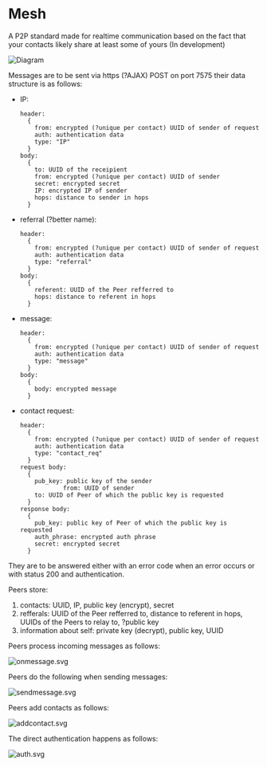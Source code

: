 # Mesh

A P2P standard made for realtime communication based on the fact that your contacts likely share at least some of yours (In development)

![Diagram](charts/main.svg)

Messages are to be sent via https (?AJAX) POST on port 7575 their data structure is as follows:
  * IP:
    ```
    header:
      {
        from: encrypted (?unique per contact) UUID of sender of request
        auth: authentication data
        type: "IP"
      }
    body:
      {
        to: UUID of the receipient
        from: encrypted (?unique per contact) UUID of sender
        secret: encrypted secret
        IP: encrypted IP of sender
        hops: distance to sender in hops
      }
    ```
  * referral (?better name):
    ```
    header:
      {
        from: encrypted (?unique per contact) UUID of sender of request
        auth: authentication data
        type: "referral"
      }
    body:
      {
        referent: UUID of the Peer refferred to
        hops: distance to referent in hops
      }
  * message:
    ```
    header:
      {
        from: encrypted (?unique per contact) UUID of sender of request
        auth: authentication data
        type: "message"
      }
    body:
      {
        body: encrypted message
      }
  * contact request:
    ```
    header:
      {
        from: encrypted (?unique per contact) UUID of sender of request
        auth: authentication data
        type: "contact_req"
      }
    request body:
      {
      	pub_key: public key of the sender
				from: UUID of sender
      	to: UUID of Peer of which the public key is requested
      }
    response body:
      {
      	pub_key: public key of Peer of which the public key is requested
      	auth_phrase: encrypted auth phrase
      	secret: encrypted secret
      } 
    ```
They are to be answered either with an error code when an error occurs or with status 200 and authentication.

Peers store:
  1. contacts: UUID, IP, public key (encrypt), secret
  2. refferals: UUID of the Peer refferred to, distance to referent in hops, UUIDs of the Peers to relay to, ?public key
  3. information about self: private key (decrypt), public key, UUID

Peers process incoming messages as follows:

![onmessage.svg](charts/onmessage.svg)

Peers do the following when sending messages:

![sendmessage.svg](charts/sendmessage.svg)

Peers add contacts as follows:

![addcontact.svg](charts/addcontact.svg)

The direct authentication happens as follows:

![auth.svg](charts/auth.svg)
